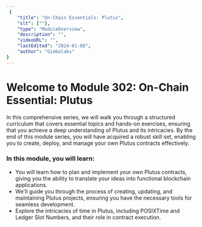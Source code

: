 ```yaml
---
 {
	"title": "On-Chain Essentials: Plutus",
	"slt": [""],
	"type": "ModuleOverview",
	"description": "",
	"videoURL": "",
	"lastEdited": "2024-01-08",
	"author": "Gimbalabs"
}
---
```


 # Welcome to Module 302: On-Chain Essential: Plutus

In this comprehensive series, we will walk you through a structured curriculum that covers essential topics and hands-on exercises, ensuring that you achieve a deep understanding of Plutus and its intricacies. By the end of this module series, you will have acquired a robust skill set, enabling you to create, deploy, and manage your own Plutus contracts effectively.

### In this module, you will learn:

-   You will learn how to plan and implement your own Plutus contracts, giving you the ability to translate your ideas into functional blockchain applications.
-   We'll guide you through the process of creating, updating, and maintaining Plutus projects, ensuring you have the necessary tools for seamless development.
-   Explore the intricacies of time in Plutus, including POSIXTime and Ledger Slot Numbers, and their role in contract execution.
